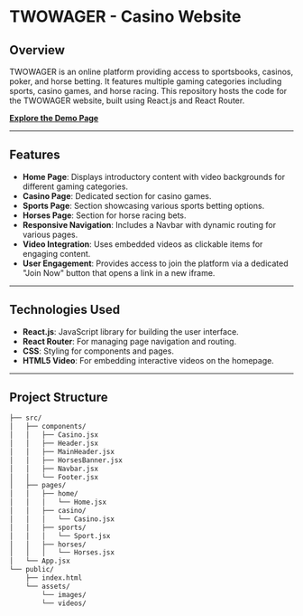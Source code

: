 # TWOWAGER - Casino Website

## Overview
TWOWAGER is an online platform providing access to sportsbooks, casinos, poker, and horse betting. It features multiple gaming categories including sports, casino games, and horse racing. This repository hosts the code for the TWOWAGER website, built using React.js and React Router.

[**Explore the Demo Page**](https://twowager-shoxcomputer.netlify.app/)

---

## Features

- **Home Page**: Displays introductory content with video backgrounds for different gaming categories.
- **Casino Page**: Dedicated section for casino games.
- **Sports Page**: Section showcasing various sports betting options.
- **Horses Page**: Section for horse racing bets.
- **Responsive Navigation**: Includes a Navbar with dynamic routing for various pages.
- **Video Integration**: Uses embedded videos as clickable items for engaging content.
- **User Engagement**: Provides access to join the platform via a dedicated "Join Now" button that opens a link in a new iframe.

---

## Technologies Used

- **React.js**: JavaScript library for building the user interface.
- **React Router**: For managing page navigation and routing.
- **CSS**: Styling for components and pages.
- **HTML5 Video**: For embedding interactive videos on the homepage.

---

## Project Structure

```bash
├── src/
│   ├── components/
│   │   ├── Casino.jsx
│   │   ├── Header.jsx
│   │   ├── MainHeader.jsx
│   │   ├── HorsesBanner.jsx
│   │   ├── Navbar.jsx
│   │   └── Footer.jsx
│   ├── pages/
│   │   ├── home/
│   │   │   └── Home.jsx
│   │   ├── casino/
│   │   │   └── Casino.jsx
│   │   ├── sports/
│   │   │   └── Sport.jsx
│   │   ├── horses/
│   │   │   └── Horses.jsx
│   └── App.jsx
└── public/
    ├── index.html
    └── assets/
        └── images/
        └── videos/
